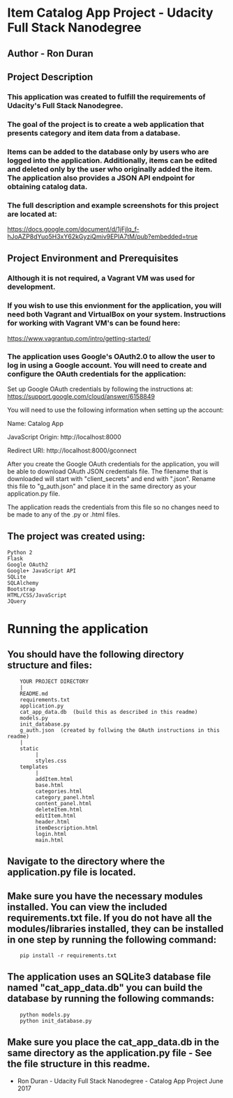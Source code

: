 

# Item Catalog App Project - Udacity Full Stack Nanodegree

## Author - Ron Duran

## Project Description

### This application was created to fulfill the requirements of Udacity's Full Stack Nanodegree.  

### The goal of the project is to create a web application that presents category and item data from a database.  

### Items can be added to the database only by users who are logged into the application.  Additionally, items can be edited and deleted only by the user who originally added the item.  The application also provides a JSON API endpoint for obtaining catalog data. 

### The full description and example screenshots for this project are located at:
 https://docs.google.com/document/d/1jFjlq_f-hJoAZP8dYuo5H3xY62kGyziQmiv9EPIA7tM/pub?embedded=true


## Project Environment and Prerequisites
 
### Although it is not required, a Vagrant VM was used for development.

### If you wish to use this envionment for the application, you will need both Vagrant and VirtualBox on your system.  Instructions for working with Vagrant VM's can be found here:

https://www.vagrantup.com/intro/getting-started/

### The application uses Google's OAuth2.0 to allow the user to log in using a Google account.  You will need to create and configure the OAuth credentials for the application:

Set up Google OAuth credentials by following the instructions at:  https://support.google.com/cloud/answer/6158849 

You will need to use the following information when setting up the account:

Name: Catalog App

JavaScript Origin: http://localhost:8000
  
Redirect URI: http://localhost:8000/gconnect


After you create the Google OAuth credentials for the application, you will be able to download OAuth JSON credentials file.  The filename that is downloaded will start with "client_secrets" and end with ".json".  Rename this file to "g_auth.json" and place it in the same directory as your application.py file.

The application reads the credentials from this file so no changes need to be made to any of the .py or .html files.

## The project was created using:

    Python 2
    Flask
    Google OAuth2
    Google+ JavaScript API
    SQLite
    SQLAlchemy
    Bootstrap
    HTML/CSS/JavaScript
    JQuery
    
#
# Running the application

## You should have the following directory structure and files:

        YOUR PROJECT DIRECTORY
        |
        README.md
        requirements.txt
        application.py
        cat_app_data.db  (build this as described in this readme)
        models.py
        init_database.py
        g_auth.json  (created by follwing the OAuth instructions in this readme)
        |
        static
             |
             styles.css
        templates
             |
             addItem.html
             base.html
             categories.html
             category_panel.html
             content_panel.html
             deleteItem.html
             editItem.html
             header.html
             itemDescription.html
             login.html
             main.html

## Navigate to the directory where the application.py file is located.

## Make sure you have the necessary modules installed.  You can view the included requirements.txt file.  If you do not have all the modules/libraries installed, they can be installed in one step by running the following command:

        pip install -r requirements.txt


    
## The application uses an SQLite3 database file named "cat_app_data.db" you can build the database by running the following commands:

        python models.py
        python init_database.py

## Make sure you place the cat_app_data.db in the same directory as the application.py file - See the file structure in this readme.

 - Ron Duran - Udacity Full Stack Nanodegree - Catalog App Project June 2017    
#

